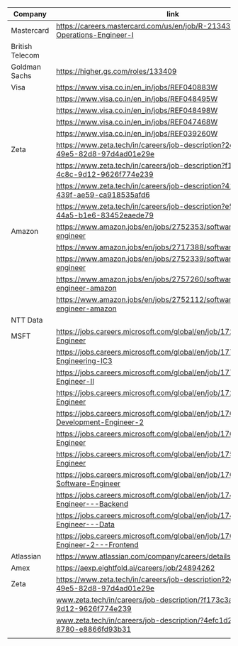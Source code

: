 
| Company         | link                                                                                     | Reference      | Status |
| --------------- | ---------------------------------------------------------------------------------------- | -------------- | ------ |
| Mastercard      | https://careers.mastercard.com/us/en/job/R-213433/Enterprise-Operations-Engineer-I       | Rishabh        |        |
| British Telecom |                                                                                          | Rishi Saraswat |        |
| Goldman Sachs   | https://higher.gs.com/roles/133409                                                       | Rishabh        |        |
| Visa            | https://www.visa.co.in/en_in/jobs/REF040883W                                             | Rishabh        |        |
|                 | https://www.visa.co.in/en_in/jobs/REF048495W                                             |                |        |
|                 | https://www.visa.co.in/en_in/jobs/REF048498W                                             |                |        |
|                 | https://www.visa.co.in/en_in/jobs/REF047468W                                             |                |        |
|                 | https://www.visa.co.in/en_in/jobs/REF039260W                                             |                |        |
| Zeta            | https://www.zeta.tech/in/careers/job-description?2e9dbd48-cefd-49e5-82d8-97d4ad01e29e    | Rishabh        |        |
|                 | https://www.zeta.tech/in/careers/job-description?f173c3aa-80c3-4c8c-9d12-9626f774e239    |                |        |
|                 | https://www.zeta.tech/in/careers/job-description?41a151dd-457e-439f-ae59-ca918535afd6    |                |        |
|                 | https://www.zeta.tech/in/careers/job-description?e5a3aec2-6eaf-44a5-b1e6-83452eaede79    |                |        |
| Amazon          | https://www.amazon.jobs/en/jobs/2752353/software-development-engineer                    | Rishabh        |        |
|                 | https://www.amazon.jobs/en/jobs/2717388/software-dev-engineer                            |                |        |
|                 | https://www.amazon.jobs/en/jobs/2752339/software-development-engineer                    |                |        |
|                 | https://www.amazon.jobs/en/jobs/2757260/software-development-engineer-amazon             |                |        |
|                 | https://www.amazon.jobs/en/jobs/2752112/software-development-engineer-amazon             |                |        |
| NTT Data        |                                                                                          | Mukut          |        |
| MSFT            | https://jobs.careers.microsoft.com/global/en/job/1727031/Software-Engineer               | Rishabh        |        |
|                 | https://jobs.careers.microsoft.com/global/en/job/1771867/Software-Engineering-IC3        |                |        |
|                 | https://jobs.careers.microsoft.com/global/en/job/1771841/Software-Engineer-II            |                |        |
|                 | https://jobs.careers.microsoft.com/global/en/job/1727031/Software-Engineer               |                |        |
|                 | https://jobs.careers.microsoft.com/global/en/job/1769278/Software-Development-Engineer-2 |                |        |
|                 | https://jobs.careers.microsoft.com/global/en/job/1767451/Software-Engineer               |                |        |
|                 | https://jobs.careers.microsoft.com/global/en/job/1754610/Software-Engineer               |                |        |
|                 | https://jobs.careers.microsoft.com/global/en/job/1768982/Senior-Software-Engineer        |                |        |
|                 | https://jobs.careers.microsoft.com/global/en/job/1744674/Software-Engineer---Backend     |                |        |
|                 | https://jobs.careers.microsoft.com/global/en/job/1744715/Software-Engineer---Data        |                |        |
|                 | https://jobs.careers.microsoft.com/global/en/job/1766348/Software-Engineer-2---Frontend  |                |        |
| Atlassian       | https://www.atlassian.com/company/careers/details/11144                                  | Rishabh        |        |
| Amex            | https://aexp.eightfold.ai/careers/job/24894262                                           | Rishabh        |        |
| Zeta            | https://www.zeta.tech/in/careers/job-description?2e9dbd48-cefd-49e5-82d8-97d4ad01e29e    | Rishabh        |        |
|                 | www.zeta.tech/in/careers/job-description/?f173c3aa-80c3-4c8c-9d12-9626f774e239           |                |        |
|                 | www.zeta.tech/in/careers/job-description/?4efc1d29-c629-4e89-8780-e8866fd93b31           |                |        |
|                 |                                                                                          |                |        |
